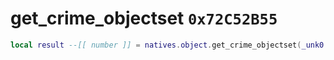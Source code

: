 # get_crime_objectset `0x72C52B55`

```lua
local result --[[ number ]] = natives.object.get_crime_objectset(_unk0 --[[ number ]])
```